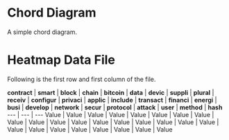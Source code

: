 # Chord Diagram
A simple chord diagram.

# Heatmap Data File

Following is the first row and first column of the file.

**contract** | **smart** | **block** | **chain** | **bitcoin** | **data** | **devic** | **suppli** | **plural** | **receiv** | **configur** | **privaci** | **applic** | **include** | **transact** | **financi** | **energi** | **busi** | **develop** | **network** | **secur** | **protocol** | **attack** | **user** | **method** | **hash**
--- | --- | ---
Value | Value | Value | Value | Value | Value | Value | Value | Value | Value | Value | Value | Value | Value | Value | Value | Value | Value | Value | Value | Value | Value | Value | Value | Value | Value 

